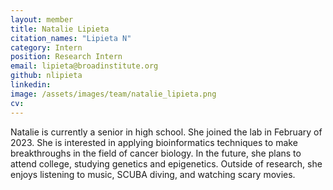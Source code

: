 ```yaml
---
layout: member
title: Natalie Lipieta
citation_names: "Lipieta N"
category: Intern
position: Research Intern
email: lipieta@broadinstitute.org
github: nlipieta
linkedin: 
image: /assets/images/team/natalie_lipieta.png
cv:
---
```


Natalie is currently a senior in high school. She joined the lab in February of 2023. She is interested in applying bioinformatics techniques to make breakthroughs in the field of cancer biology. In the future, she plans to attend college, studying genetics and epigenetics. Outside of research, she enjoys listening to music, SCUBA diving, and watching scary movies.
